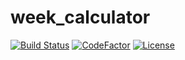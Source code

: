 # week_calculator

[![Build Status](https://dev.azure.com/senirupasan/Week%20Calculator/_apis/build/status/Seniru.week_calculator?branchName=master)](https://dev.azure.com/senirupasan/Week%20Calculator/_build/latest?definitionId=4&branchName=master)
[![CodeFactor](https://www.codefactor.io/repository/github/seniru/week_calculator/badge)](https://www.codefactor.io/repository/github/seniru/week_calculator)
[![License](https://img.shields.io/badge/License-Apache%202.0-blue.svg)](https://opensource.org/licenses/Apache-2.0)
